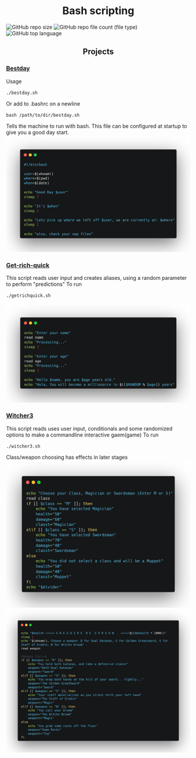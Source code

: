 <h1 align="center">Bash scripting</h1>

![GitHub repo size](https://img.shields.io/github/repo-size/Jesulayomy/bash?style=for-the-badge) ![GitHub repo file count (file type)](https://img.shields.io/github/directory-file-count/Jesulayomy/bash?style=for-the-badge) ![GitHub top language](https://img.shields.io/github/languages/top/Jesulayomy/bash?style=for-the-badge)

<h2 align="center">Projects</h2>

### [Bestday](bestday.sh)
Usage
```commandline
./bestday.sh
```
Or add to .bashrc on a newline
```commandline
bash /path/to/dir/bestday.sh
```
Tells the machine to run with bash. This file can be configured at startup to give you a good day start.
![bestday1](resources/bestday1.png)


### [Get-rich-quick](getrichquick.sh)
This script reads user input and creates aliases, using a random parameter to perform "predictions"
 To run
```commandline
./getrichquick.sh
```
![getrichquick](resources/getrich.png)


### [Witcher3](witcher3.sh)
This script reads uses user input, conditionals and some randomized options to make a commandline interactive gaem(game)
 To run
```commandline
./witcher3.sh
```
Class/weapon choosing has effects in later stages
![Classes](resources/wclass.png)
![Weapons](resources/weapon.png)







